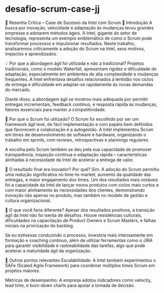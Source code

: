 # desafio-scrum-case-jj
📝 Resenha Crítica – Case de Sucesso da Intel com Scrum
📌 Introdução
A busca por inovação, velocidade e adaptação às mudanças levou grandes empresas a adotarem métodos ágeis. A Intel, gigante do setor de tecnologia, representa um exemplo emblemático de como o Scrum pode transformar processos e impulsionar resultados. Neste trabalho, analisaremos criticamente a adoção do Scrum na Intel, seus motivos, impactos e aprendizados.

💡 Por que a abordagem ágil foi utilizada e não a tradicional?
Projetos tradicionais, como o modelo Waterfall, apresentam rigidez e dificuldade de adaptação, especialmente em ambientes de alta complexidade e mudanças frequentes. A Intel enfrentava desafios relacionados à lentidão nos ciclos de entrega e dificuldade em adaptar-se rapidamente às novas demandas do mercado.

Diante disso, a abordagem ágil se mostrou mais adequada por permitir entregas incrementais, feedback contínuo, e resposta rápida às mudanças, fatores essenciais para manter a competitividade.

🔁 Por que o Scrum foi utilizado?
O Scrum foi escolhido por ser um framework ágil leve, de fácil implementação e com papéis bem definidos que favorecem a colaboração e a autogestão. A Intel implementou Scrum em times de desenvolvimento de software e hardware, organizando o trabalho em sprints, com reviews, retrospectivas e plannings regulares.

A escolha pelo Scrum também se deu pela sua capacidade de promover transparência, inspeção contínua e adaptação rápida – características alinhadas à necessidade da Intel de acelerar a entrega de valor.

🚀 O resultado final era inovador? Por quê?
Sim. A adoção do Scrum permitiu uma redução significativa no time-to-market, aumento da qualidade das entregas, e maior engajamento dos times. Um dos resultados mais notáveis foi a capacidade da Intel de lançar novos produtos com ciclos mais curtos e com maior alinhamento às necessidades dos clientes, demonstrando inovação não apenas no produto, mas também no modelo de gestão e cultura organizacional.

🔧 O que você faria diferente?
Apesar dos resultados positivos, a transição ágil da Intel não foi isenta de desafios. Houve resistências culturais, dificuldades na capacitação de Product Owners e Scrum Masters, e falhas iniciais na priorização do backlog.

Se eu estivesse conduzindo o processo, investiria mais intensamente em formação e coaching contínuo, além de utilizar ferramentas como o JIRA para garantir visibilidade e rastreabilidade das tarefas, algo que pode acelerar a maturidade ágil da organização.

🌟 Outros pontos relevantes
Escalabilidade: A Intel também experimentou o SAFe (Scaled Agile Framework) para coordenar múltiplos times Scrum em projetos maiores.

Métricas de desempenho: A empresa adotou indicadores como velocity, lead time, e burn-down charts para apoiar a tomada de decisão.

